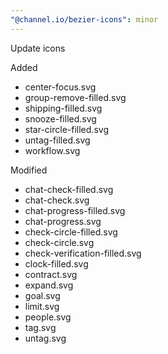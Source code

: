 ```yaml
---
"@channel.io/bezier-icons": minor
---
```


Update icons

Added

- center-focus.svg
- group-remove-filled.svg
- shipping-filled.svg
- snooze-filled.svg
- star-circle-filled.svg
- untag-filled.svg
- workflow.svg

Modified

- chat-check-filled.svg
- chat-check.svg
- chat-progress-filled.svg
- chat-progress.svg
- check-circle-filled.svg
- check-circle.svg
- check-verification-filled.svg
- clock-filled.svg
- contract.svg
- expand.svg
- goal.svg
- limit.svg
- people.svg
- tag.svg
- untag.svg